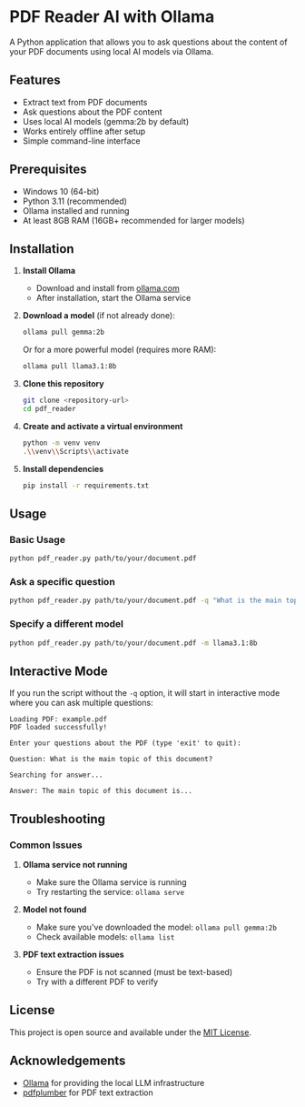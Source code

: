 # PDF Reader AI with Ollama

A Python application that allows you to ask questions about the content of your PDF documents using local AI models via Ollama.

## Features

- Extract text from PDF documents
- Ask questions about the PDF content
- Uses local AI models (gemma:2b by default)
- Works entirely offline after setup
- Simple command-line interface

## Prerequisites

- Windows 10 (64-bit)
- Python 3.11 (recommended)
- Ollama installed and running
- At least 8GB RAM (16GB+ recommended for larger models)

## Installation

1. **Install Ollama**
   - Download and install from [ollama.com](https://ollama.com)
   - After installation, start the Ollama service

2. **Download a model** (if not already done):
   ```bash
   ollama pull gemma:2b
   ```
   Or for a more powerful model (requires more RAM):
   ```bash
   ollama pull llama3.1:8b
   ```

3. **Clone this repository**
   ```bash
   git clone <repository-url>
   cd pdf_reader
   ```

4. **Create and activate a virtual environment**
   ```bash
   python -m venv venv
   .\\venv\\Scripts\\activate
   ```

5. **Install dependencies**
   ```bash
   pip install -r requirements.txt
   ```

## Usage

### Basic Usage

```bash
python pdf_reader.py path/to/your/document.pdf
```

### Ask a specific question

```bash
python pdf_reader.py path/to/your/document.pdf -q "What is the main topic of this document?"
```

### Specify a different model

```bash
python pdf_reader.py path/to/your/document.pdf -m llama3.1:8b
```

## Interactive Mode

If you run the script without the `-q` option, it will start in interactive mode where you can ask multiple questions:

```
Loading PDF: example.pdf
PDF loaded successfully!

Enter your questions about the PDF (type 'exit' to quit):

Question: What is the main topic of this document?

Searching for answer...

Answer: The main topic of this document is...
```

## Troubleshooting

### Common Issues

1. **Ollama service not running**
   - Make sure the Ollama service is running
   - Try restarting the service: `ollama serve`

2. **Model not found**
   - Make sure you've downloaded the model: `ollama pull gemma:2b`
   - Check available models: `ollama list`

3. **PDF text extraction issues**
   - Ensure the PDF is not scanned (must be text-based)
   - Try with a different PDF to verify

## License

This project is open source and available under the [MIT License](LICENSE).

## Acknowledgements

- [Ollama](https://ollama.com) for providing the local LLM infrastructure
- [pdfplumber](https://github.com/jsvine/pdfplumber) for PDF text extraction
